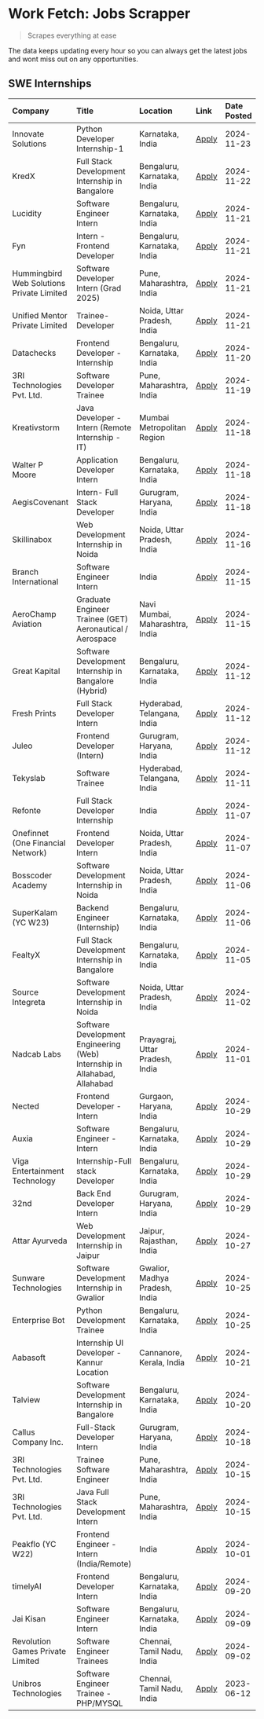 # Work Fetch: Jobs Scrapper
> Scrapes everything at ease

The data keeps updating every hour so you can always get the latest jobs and wont miss out on any opportunities.

## SWE Internships
<!--START_SECTION:workfetch-->
| Company                                   | Title                                                                     | Location                        | Link                                                                                                                                                                                                                                        | Date Posted   |
|:------------------------------------------|:--------------------------------------------------------------------------|:--------------------------------|:--------------------------------------------------------------------------------------------------------------------------------------------------------------------------------------------------------------------------------------------|:--------------|
| Innovate Solutions                        | Python Developer Internship-1                                             | Karnataka, India                | [Apply](https://in.linkedin.com/jobs/view/python-developer-internship-1-at-innovate-solutions-4083921414?position=21&pageNum=0&refId=DkJOzsjzSiJlQ9lchTllAA%3D%3D&trackingId=XPYLNg1xZ4vvvufOLKjgIg%3D%3D)                                  | 2024-11-23    |
| KredX                                     | Full Stack Development Internship in Bangalore                            | Bengaluru, Karnataka, India     | [Apply](https://in.linkedin.com/jobs/view/full-stack-development-internship-in-bangalore-at-kredx-4082021747?position=24&pageNum=0&refId=DkJOzsjzSiJlQ9lchTllAA%3D%3D&trackingId=2XQHy0LAVwuO4kONln2%2ByA%3D%3D)                            | 2024-11-22    |
| Lucidity                                  | Software Engineer Intern                                                  | Bengaluru, Karnataka, India     | [Apply](https://in.linkedin.com/jobs/view/software-engineer-intern-at-lucidity-4081805788?position=10&pageNum=0&refId=DkJOzsjzSiJlQ9lchTllAA%3D%3D&trackingId=SmT8sNZgdCshEP3x4kpxeg%3D%3D)                                                 | 2024-11-21    |
| Fyn                                       | Intern - Frontend Developer                                               | Bengaluru, Karnataka, India     | [Apply](https://in.linkedin.com/jobs/view/intern-frontend-developer-at-fyn-4079706595?position=17&pageNum=0&refId=DkJOzsjzSiJlQ9lchTllAA%3D%3D&trackingId=om4c%2F9UBLZqwafAEn%2Bz3mA%3D%3D)                                                 | 2024-11-21    |
| Hummingbird Web Solutions Private Limited | Software Developer Intern (Grad 2025)                                     | Pune, Maharashtra, India        | [Apply](https://in.linkedin.com/jobs/view/software-developer-intern-grad-2025-at-hummingbird-web-solutions-private-limited-4079796998?position=28&pageNum=0&refId=DkJOzsjzSiJlQ9lchTllAA%3D%3D&trackingId=UpM0Nq6HX4gngPkPs9KIKQ%3D%3D)     | 2024-11-21    |
| Unified Mentor Private Limited            | Trainee-Developer                                                         | Noida, Uttar Pradesh, India     | [Apply](https://in.linkedin.com/jobs/view/trainee-developer-at-unified-mentor-private-limited-4079622629?position=33&pageNum=0&refId=DkJOzsjzSiJlQ9lchTllAA%3D%3D&trackingId=6Zet0IHu6FANcV2pCvkLhg%3D%3D)                                  | 2024-11-21    |
| Datachecks                                | Frontend Developer - Internship                                           | Bengaluru, Karnataka, India     | [Apply](https://in.linkedin.com/jobs/view/frontend-developer-internship-at-datachecks-4078365869?position=55&pageNum=0&refId=DkJOzsjzSiJlQ9lchTllAA%3D%3D&trackingId=%2BrPiG2ns7o5%2F3dwB%2Fil8hA%3D%3D)                                    | 2024-11-20    |
| 3RI Technologies Pvt. Ltd.                | Software Developer Trainee                                                | Pune, Maharashtra, India        | [Apply](https://in.linkedin.com/jobs/view/software-developer-trainee-at-3ri-technologies-pvt-ltd-4080283578?position=37&pageNum=0&refId=DkJOzsjzSiJlQ9lchTllAA%3D%3D&trackingId=ba7LaadkT7aurVIpm8r23g%3D%3D)                               | 2024-11-19    |
| Kreativstorm                              | Java Developer - Intern (Remote Internship - IT)                          | Mumbai Metropolitan Region      | [Apply](https://in.linkedin.com/jobs/view/java-developer-intern-remote-internship-it-at-kreativstorm-4079340084?position=25&pageNum=0&refId=DkJOzsjzSiJlQ9lchTllAA%3D%3D&trackingId=4kvFsRVsx4jFVVO6aObxFA%3D%3D)                           | 2024-11-18    |
| Walter P Moore                            | Application Developer Intern                                              | Bengaluru, Karnataka, India     | [Apply](https://in.linkedin.com/jobs/view/application-developer-intern-at-walter-p-moore-4077126811?position=34&pageNum=0&refId=DkJOzsjzSiJlQ9lchTllAA%3D%3D&trackingId=5HjoOazq678d7M3ETfT%2Bcg%3D%3D)                                     | 2024-11-18    |
| AegisCovenant                             | Intern- Full Stack Developer                                              | Gurugram, Haryana, India        | [Apply](https://in.linkedin.com/jobs/view/intern-full-stack-developer-at-aegiscovenant-4079044973?position=56&pageNum=0&refId=DkJOzsjzSiJlQ9lchTllAA%3D%3D&trackingId=1yZY3aIDQvZwSb9Ku%2FfUMA%3D%3D)                                       | 2024-11-18    |
| Skillinabox                               | Web Development Internship in Noida                                       | Noida, Uttar Pradesh, India     | [Apply](https://in.linkedin.com/jobs/view/web-development-internship-in-noida-at-skillinabox-4077783016?position=27&pageNum=0&refId=DkJOzsjzSiJlQ9lchTllAA%3D%3D&trackingId=TAbGurOUJaSN4BsxUcYeYg%3D%3D)                                   | 2024-11-16    |
| Branch International                      | Software Engineer Intern                                                  | India                           | [Apply](https://in.linkedin.com/jobs/view/software-engineer-intern-at-branch-international-4054425650?position=49&pageNum=0&refId=DkJOzsjzSiJlQ9lchTllAA%3D%3D&trackingId=UIuvYB105epnGPZTS39MSw%3D%3D)                                     | 2024-11-15    |
| AeroChamp Aviation                        | Graduate Engineer Trainee (GET) Aeronautical / Aerospace                  | Navi Mumbai, Maharashtra, India | [Apply](https://in.linkedin.com/jobs/view/graduate-engineer-trainee-get-aeronautical-aerospace-at-aerochamp-aviation-4075807848?position=51&pageNum=0&refId=DkJOzsjzSiJlQ9lchTllAA%3D%3D&trackingId=YZJE7S4JZRAN3gdYts5%2Fbw%3D%3D)         | 2024-11-15    |
| Great Kapital                             | Software Development Internship in Bangalore (Hybrid)                     | Bengaluru, Karnataka, India     | [Apply](https://in.linkedin.com/jobs/view/software-development-internship-in-bangalore-hybrid-at-great-kapital-4074322094?position=22&pageNum=0&refId=DkJOzsjzSiJlQ9lchTllAA%3D%3D&trackingId=dA%2FpZwETfUuGzI9VF0WPKA%3D%3D)               | 2024-11-12    |
| Fresh Prints                              | Full Stack Developer Intern                                               | Hyderabad, Telangana, India     | [Apply](https://in.linkedin.com/jobs/view/full-stack-developer-intern-at-fresh-prints-4074759619?position=36&pageNum=0&refId=DkJOzsjzSiJlQ9lchTllAA%3D%3D&trackingId=Ki4ehli%2BVhtRqyNO8HydLg%3D%3D)                                        | 2024-11-12    |
| Juleo                                     | Frontend Developer (Intern)                                               | Gurugram, Haryana, India        | [Apply](https://in.linkedin.com/jobs/view/frontend-developer-intern-at-juleo-4072443159?position=39&pageNum=0&refId=DkJOzsjzSiJlQ9lchTllAA%3D%3D&trackingId=0%2FNKvbZxPpOrhfdvjShLbg%3D%3D)                                                 | 2024-11-12    |
| Tekyslab                                  | Software Trainee                                                          | Hyderabad, Telangana, India     | [Apply](https://in.linkedin.com/jobs/view/software-trainee-at-tekyslab-4074128169?position=53&pageNum=0&refId=DkJOzsjzSiJlQ9lchTllAA%3D%3D&trackingId=%2FbGQlD5ZTkof2ENbLA9syQ%3D%3D)                                                       | 2024-11-11    |
| Refonte                                   | Full Stack Developer Internship                                           | India                           | [Apply](https://in.linkedin.com/jobs/view/full-stack-developer-internship-at-refonte-4071576773?position=31&pageNum=0&refId=DkJOzsjzSiJlQ9lchTllAA%3D%3D&trackingId=5LdM0o32UwsMnOzLiF5A0A%3D%3D)                                           | 2024-11-07    |
| Onefinnet (One Financial Network)         | Frontend Developer Intern                                                 | Noida, Uttar Pradesh, India     | [Apply](https://in.linkedin.com/jobs/view/frontend-developer-intern-at-onefinnet-one-financial-network-4067260672?position=43&pageNum=0&refId=DkJOzsjzSiJlQ9lchTllAA%3D%3D&trackingId=2lCynj2DqxEOK3J9T4FGvg%3D%3D)                         | 2024-11-07    |
| Bosscoder Academy                         | Software Development Internship in Noida                                  | Noida, Uttar Pradesh, India     | [Apply](https://in.linkedin.com/jobs/view/software-development-internship-in-noida-at-bosscoder-academy-4070090866?position=9&pageNum=0&refId=DkJOzsjzSiJlQ9lchTllAA%3D%3D&trackingId=VQs2m7U0ywi%2FcQ2tcmwsjw%3D%3D)                       | 2024-11-06    |
| SuperKalam (YC W23)                       | Backend Engineer (Internship)                                             | Bengaluru, Karnataka, India     | [Apply](https://in.linkedin.com/jobs/view/backend-engineer-internship-at-superkalam-yc-w23-4069134451?position=29&pageNum=0&refId=DkJOzsjzSiJlQ9lchTllAA%3D%3D&trackingId=YQB9VC3qYWg66669RDhs6g%3D%3D)                                     | 2024-11-06    |
| FealtyX                                   | Full Stack Development Internship in Bangalore                            | Bengaluru, Karnataka, India     | [Apply](https://in.linkedin.com/jobs/view/full-stack-development-internship-in-bangalore-at-fealtyx-4067118640?position=48&pageNum=0&refId=DkJOzsjzSiJlQ9lchTllAA%3D%3D&trackingId=L2vdhZJYkkqzIJbbHiEJ%2FQ%3D%3D)                          | 2024-11-05    |
| Source Integreta                          | Software Development Internship in Noida                                  | Noida, Uttar Pradesh, India     | [Apply](https://in.linkedin.com/jobs/view/software-development-internship-in-noida-at-source-integreta-4066120527?position=13&pageNum=0&refId=DkJOzsjzSiJlQ9lchTllAA%3D%3D&trackingId=nrcVDhuP2VQFNisoTDubyA%3D%3D)                         | 2024-11-02    |
| Nadcab Labs                               | Software Development Engineering (Web) Internship in Allahabad, Allahabad | Prayagraj, Uttar Pradesh, India | [Apply](https://in.linkedin.com/jobs/view/software-development-engineering-web-internship-in-allahabad-allahabad-at-nadcab-labs-4064940107?position=8&pageNum=0&refId=DkJOzsjzSiJlQ9lchTllAA%3D%3D&trackingId=eNI8Q6prDJM3MqxDkhYmSg%3D%3D) | 2024-11-01    |
| Nected                                    | Frontend Developer - Intern                                               | Gurgaon, Haryana, India         | [Apply](https://in.linkedin.com/jobs/view/frontend-developer-intern-at-nected-4060911002?position=6&pageNum=0&refId=DkJOzsjzSiJlQ9lchTllAA%3D%3D&trackingId=9qTEdmv8lgQn%2FP9KMkmVEA%3D%3D)                                                 | 2024-10-29    |
| Auxia                                     | Software Engineer - Intern                                                | Bengaluru, Karnataka, India     | [Apply](https://in.linkedin.com/jobs/view/software-engineer-intern-at-auxia-4060904544?position=18&pageNum=0&refId=DkJOzsjzSiJlQ9lchTllAA%3D%3D&trackingId=Ek5VpBcNeQjuyXZjBpLdLA%3D%3D)                                                    | 2024-10-29    |
| Viga Entertainment Technology             | Internship-Full stack Developer                                           | Bengaluru, Karnataka, India     | [Apply](https://in.linkedin.com/jobs/view/internship-full-stack-developer-at-viga-entertainment-technology-4061962911?position=41&pageNum=0&refId=DkJOzsjzSiJlQ9lchTllAA%3D%3D&trackingId=azxExeh8QJGKpqNTwtQGvw%3D%3D)                     | 2024-10-29    |
| 32nd                                      | Back End Developer Intern                                                 | Gurugram, Haryana, India        | [Apply](https://in.linkedin.com/jobs/view/back-end-developer-intern-at-32nd-4062280105?position=42&pageNum=0&refId=DkJOzsjzSiJlQ9lchTllAA%3D%3D&trackingId=Er9SAcvaWWJ8xNOi8pKTYg%3D%3D)                                                    | 2024-10-29    |
| Attar Ayurveda                            | Web Development Internship in Jaipur                                      | Jaipur, Rajasthan, India        | [Apply](https://in.linkedin.com/jobs/view/web-development-internship-in-jaipur-at-attar-ayurveda-4060435312?position=44&pageNum=0&refId=DkJOzsjzSiJlQ9lchTllAA%3D%3D&trackingId=9VEPo4MAvTsyacCfajG5Uw%3D%3D)                               | 2024-10-27    |
| Sunware Technologies                      | Software Development Internship in Gwalior                                | Gwalior, Madhya Pradesh, India  | [Apply](https://in.linkedin.com/jobs/view/software-development-internship-in-gwalior-at-sunware-technologies-4059018500?position=14&pageNum=0&refId=DkJOzsjzSiJlQ9lchTllAA%3D%3D&trackingId=UFEonwy%2BgJHw0Pvi8C5ROg%3D%3D)                 | 2024-10-25    |
| Enterprise Bot                            | Python Development Trainee                                                | Bengaluru, Karnataka, India     | [Apply](https://in.linkedin.com/jobs/view/python-development-trainee-at-enterprise-bot-4059097615?position=26&pageNum=0&refId=DkJOzsjzSiJlQ9lchTllAA%3D%3D&trackingId=pOViAVJzfR6H0ywmZGgC8A%3D%3D)                                         | 2024-10-25    |
| Aabasoft                                  | Internship UI Developer - Kannur Location                                 | Cannanore, Kerala, India        | [Apply](https://in.linkedin.com/jobs/view/internship-ui-developer-kannur-location-at-aabasoft-4055898437?position=20&pageNum=0&refId=DkJOzsjzSiJlQ9lchTllAA%3D%3D&trackingId=mKCKdCTmX9I3irB8NGkw%2Fw%3D%3D)                                | 2024-10-21    |
| Talview                                   | Software Development Internship in Bangalore                              | Bengaluru, Karnataka, India     | [Apply](https://in.linkedin.com/jobs/view/software-development-internship-in-bangalore-at-talview-4055420944?position=4&pageNum=0&refId=DkJOzsjzSiJlQ9lchTllAA%3D%3D&trackingId=%2Bc2dVEyHkMODUqF9xqo6Dg%3D%3D)                             | 2024-10-20    |
| Callus Company Inc.                       | Full-Stack Developer Intern                                               | Gurugram, Haryana, India        | [Apply](https://in.linkedin.com/jobs/view/full-stack-developer-intern-at-callus-company-inc-4052948592?position=32&pageNum=0&refId=DkJOzsjzSiJlQ9lchTllAA%3D%3D&trackingId=Wt2CODcfVGdR66TpCuTJFw%3D%3D)                                    | 2024-10-18    |
| 3RI Technologies Pvt. Ltd.                | Trainee Software Engineer                                                 | Pune, Maharashtra, India        | [Apply](https://in.linkedin.com/jobs/view/trainee-software-engineer-at-3ri-technologies-pvt-ltd-4048233384?position=35&pageNum=0&refId=DkJOzsjzSiJlQ9lchTllAA%3D%3D&trackingId=eMHeyEamDg4Mp3ggdrHZtQ%3D%3D)                                | 2024-10-15    |
| 3RI Technologies Pvt. Ltd.                | Java Full Stack Development Intern                                        | Pune, Maharashtra, India        | [Apply](https://in.linkedin.com/jobs/view/java-full-stack-development-intern-at-3ri-technologies-pvt-ltd-4048231995?position=50&pageNum=0&refId=DkJOzsjzSiJlQ9lchTllAA%3D%3D&trackingId=eXdrAy6M1c%2FMrR6Y5%2F%2Ft5g%3D%3D)                 | 2024-10-15    |
| Peakflo (YC W22)                          | Frontend Engineer - Intern (India/Remote)                                 | India                           | [Apply](https://in.linkedin.com/jobs/view/frontend-engineer-intern-india-remote-at-peakflo-yc-w22-4037729755?position=7&pageNum=0&refId=DkJOzsjzSiJlQ9lchTllAA%3D%3D&trackingId=muYDQ%2FPJ0DvX8KGNBe1%2FpA%3D%3D)                           | 2024-10-01    |
| timelyAI                                  | Frontend Developer Intern                                                 | Bengaluru, Karnataka, India     | [Apply](https://in.linkedin.com/jobs/view/frontend-developer-intern-at-timelyai-4030925040?position=12&pageNum=0&refId=DkJOzsjzSiJlQ9lchTllAA%3D%3D&trackingId=SHvHAoI76Nk5LkK4FOg5DA%3D%3D)                                                | 2024-09-20    |
| Jai Kisan                                 | Software Engineer Intern                                                  | Bengaluru, Karnataka, India     | [Apply](https://in.linkedin.com/jobs/view/software-engineer-intern-at-jai-kisan-4024075360?position=46&pageNum=0&refId=DkJOzsjzSiJlQ9lchTllAA%3D%3D&trackingId=%2BPVwfDwvV%2BvVDUg9D1qJmw%3D%3D)                                            | 2024-09-09    |
| Revolution Games Private Limited          | Software Engineer Trainees                                                | Chennai, Tamil Nadu, India      | [Apply](https://in.linkedin.com/jobs/view/software-engineer-trainees-at-revolution-games-private-limited-4015912927?position=45&pageNum=0&refId=DkJOzsjzSiJlQ9lchTllAA%3D%3D&trackingId=8x7ecXEf8WAcy3FrELqNFA%3D%3D)                       | 2024-09-02    |
| Unibros Technologies                      | Software Engineer Trainee - PHP/MYSQL                                     | Chennai, Tamil Nadu, India      | [Apply](https://in.linkedin.com/jobs/view/software-engineer-trainee-php-mysql-at-unibros-technologies-3656599241?position=58&pageNum=0&refId=DkJOzsjzSiJlQ9lchTllAA%3D%3D&trackingId=qiTvNcoTXdFs8OJfJhaoSA%3D%3D)                          | 2023-06-12    |
<!--END_SECTION:workfetch-->
